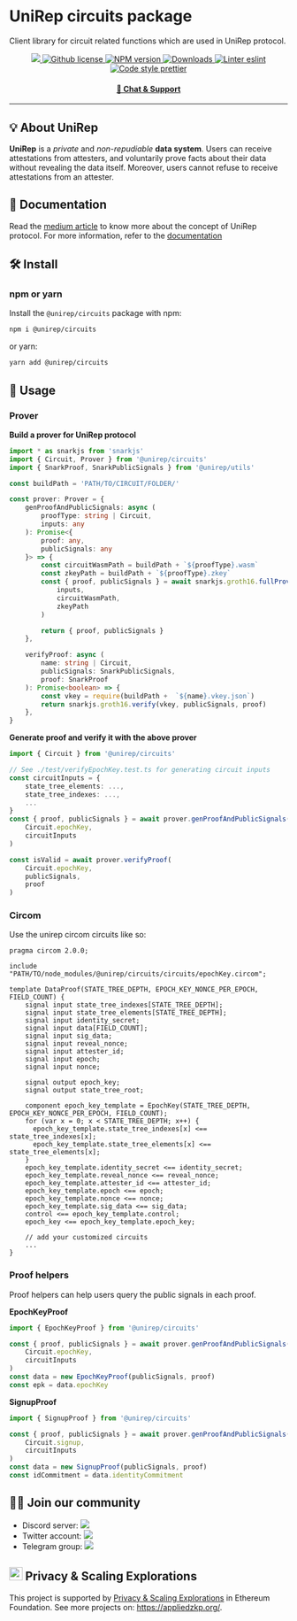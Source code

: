 # UniRep circuits package

Client library for circuit related functions which are used in UniRep protocol.

<p align="center">
    <a href="https://github.com/unirep/unirep">
        <img src="https://img.shields.io/badge/project-unirep-blue.svg?style=flat-square">
    </a>
    <a href="https://github.com/unirep/unirep/blob/master/LICENSE">
        <img alt="Github license" src="https://img.shields.io/github/license/unirep/unirep.svg?style=flat-square">
    </a>
    <a href="https://www.npmjs.com/package/@unirep/circuits">
        <img alt="NPM version" src="https://img.shields.io/npm/v/@unirep/circuits?style=flat-square" />
    </a>
    <a href="https://npmjs.org/package/@unirep/circuits">
        <img alt="Downloads" src="https://img.shields.io/npm/dm/@unirep/circuits.svg?style=flat-square" />
    </a>
    <a href="https://eslint.org/">
        <img alt="Linter eslint" src="https://img.shields.io/badge/linter-eslint-8080f2?style=flat-square&logo=eslint" />
    </a>
    <a href="https://prettier.io/">
        <img alt="Code style prettier" src="https://img.shields.io/badge/code%20style-prettier-f8bc45?style=flat-square&logo=prettier" />
    </a>
</p>

<div align="center">
    <h4>
        <a href="https://discord.gg/VzMMDJmYc5">
            🤖 Chat &amp; Support
        </a>
    </h4>
</div>

---

## 💡 About UniRep
**UniRep** is a *private* and *non-repudiable* **data system**. Users can receive attestations from attesters, and voluntarily prove facts about their data without revealing the data itself. Moreover, users cannot refuse to receive attestations from an attester.

## 📘 Documentation

Read the [medium article](https://medium.com/privacy-scaling-explorations/unirep-a-private-and-non-repudiable-reputation-system-7fb5c6478549) to know more about the concept of UniRep protocol.
For more information, refer to the [documentation](https://developer.unirep.io/)

## 🛠 Install

### npm or yarn

Install the `@unirep/circuits` package with npm:

```bash
npm i @unirep/circuits
```

or yarn:

```bash
yarn add @unirep/circuits
```

## 📔 Usage

### Prover

**Build a prover for UniRep protocol**
```typescript
import * as snarkjs from 'snarkjs'
import { Circuit, Prover } from '@unirep/circuits'
import { SnarkProof, SnarkPublicSignals } from '@unirep/utils'

const buildPath = 'PATH/TO/CIRCUIT/FOLDER/'

const prover: Prover = {
    genProofAndPublicSignals: async (
        proofType: string | Circuit,
        inputs: any
    ): Promise<{
        proof: any,
        publicSignals: any
    }> => {
        const circuitWasmPath = buildPath + `${proofType}.wasm`
        const zkeyPath = buildPath + `${proofType}.zkey`
        const { proof, publicSignals } = await snarkjs.groth16.fullProve(
            inputs,
            circuitWasmPath,
            zkeyPath
        )

        return { proof, publicSignals }
    },

    verifyProof: async (
        name: string | Circuit,
        publicSignals: SnarkPublicSignals,
        proof: SnarkProof
    ): Promise<boolean> => {
        const vkey = require(buildPath +  `${name}.vkey.json`)
        return snarkjs.groth16.verify(vkey, publicSignals, proof)
    },
}
```

**Generate proof and verify it with the above prover**
```typescript
import { Circuit } from '@unirep/circuits'

// See ./test/verifyEpochKey.test.ts for generating circuit inputs
const circuitInputs = {
    state_tree_elements: ...,
    state_tree_indexes: ...,
    ...
}
const { proof, publicSignals } = await prover.genProofAndPublicSignals(
    Circuit.epochKey,
    circuitInputs
)

const isValid = await prover.verifyProof(
    Circuit.epochKey,
    publicSignals,
    proof
)
```

### Circom

Use the unirep circom circuits like so:

```circom
pragma circom 2.0.0;

include "PATH/TO/node_modules/@unirep/circuits/circuits/epochKey.circom";

template DataProof(STATE_TREE_DEPTH, EPOCH_KEY_NONCE_PER_EPOCH, FIELD_COUNT) {
    signal input state_tree_indexes[STATE_TREE_DEPTH];
    signal input state_tree_elements[STATE_TREE_DEPTH];
    signal input identity_secret;
    signal input data[FIELD_COUNT];
    signal input sig_data;
    signal input reveal_nonce;
    signal input attester_id;
    signal input epoch;
    signal input nonce;

    signal output epoch_key;
    signal output state_tree_root;    

    component epoch_key_template = EpochKey(STATE_TREE_DEPTH, EPOCH_KEY_NONCE_PER_EPOCH, FIELD_COUNT);
    for (var x = 0; x < STATE_TREE_DEPTH; x++) {
      epoch_key_template.state_tree_indexes[x] <== state_tree_indexes[x];
      epoch_key_template.state_tree_elements[x] <== state_tree_elements[x];
    }
    epoch_key_template.identity_secret <== identity_secret;
    epoch_key_template.reveal_nonce <== reveal_nonce;
    epoch_key_template.attester_id <== attester_id;
    epoch_key_template.epoch <== epoch;
    epoch_key_template.nonce <== nonce;
    epoch_key_template.sig_data <== sig_data;
    control <== epoch_key_template.control;
    epoch_key <== epoch_key_template.epoch_key;

    // add your customized circuits
    ...
}
```

### Proof helpers

Proof helpers can help users query the public signals in each proof.

**EpochKeyProof**

```ts
import { EpochKeyProof } from '@unirep/circuits'

const { proof, publicSignals } = await prover.genProofAndPublicSignals(
    Circuit.epochKey,
    circuitInputs
)
const data = new EpochKeyProof(publicSignals, proof)
const epk = data.epochKey
```

**SignupProof**

```ts
import { SignupProof } from '@unirep/circuits'

const { proof, publicSignals } = await prover.genProofAndPublicSignals(
    Circuit.signup,
    circuitInputs
)
const data = new SignupProof(publicSignals, proof)
const idCommitment = data.identityCommitment
```

## 🙌🏻 Join our community
- Discord server: <a href="https://discord.gg/VzMMDJmYc5"><img src="https://img.shields.io/discord/931582072152281188?label=Discord&style=flat-square&logo=discord"></a>
- Twitter account: <a href="https://twitter.com/UniRep_Protocol"><img src="https://img.shields.io/twitter/follow/UniRep_Protocol?style=flat-square&logo=twitter"></a>
- Telegram group: <a href="https://t.me/unirep"><img src="https://img.shields.io/badge/telegram-@unirep-blue.svg?style=flat-square&logo=telegram"></a>

## <img height="24" src="https://ethereum.org/static/a183661dd70e0e5c70689a0ec95ef0ba/13c43/eth-diamond-purple.png"> Privacy & Scaling Explorations

This project is supported by [Privacy & Scaling Explorations](https://github.com/privacy-scaling-explorations) in Ethereum Foundation.
See more projects on: https://appliedzkp.org/.
